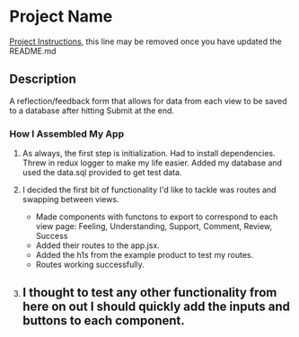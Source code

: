 # Project Name

[Project Instructions](./INSTRUCTIONS.md), this line may be removed once you have updated the README.md

## Description

A reflection/feedback form that allows for data from each view to be saved to a database after hitting Submit at the end.


###  How I Assembled My App

1.  As always, the first step is initialization.  Had to install dependencies.  Threw in redux logger to make my life easier.  Added my database and used the data.sql provided to get test data.

2.  I decided the first bit of functionality I'd like to tackle was routes and swapping between views.
    - Made components with functons to export to correspond to each view page: Feeling, Understanding, Support, Comment, Review, Success
    - Added their routes to the app.jsx.
    - Added the h1s from the example product to test my routes.
    - Routes working successfully.

3.  I thought to test any other functionality from here on out I should quickly add the inputs and buttons to each component.
    - 
